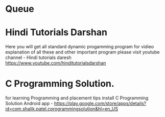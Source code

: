 # Queue
# Hindi Tutorials Darshan
Here you will get all standard dynamic progamming program
for vidieo explanation of all these and other important program please
visit youtube channel - Hindi tutorials daresh 
https://www.youtube.com/hinditutorialsdarshan

# C Programming Solution.
for learning Programming and placement tips install 
C Programming Solution Android app - https://play.google.com/store/apps/details?id=com.shalik.patel.cprogrammingsolution&hl=en_US
